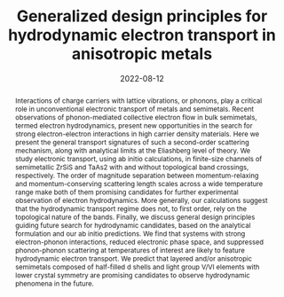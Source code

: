 ---
title: "Generalized design principles for hydrodynamic electron transport in anisotropic metals"
date: 2022-08-12
publishDate: 2022-08-12T17:48:30Z
authors: ["Yaxian Wang", "Georgios Varnavides", "Ravishankar Sundararaman", "Polina Anikeeva", "Johannes Gooth", "Claudia Felser", "Prineha Narang"]
publication_types: ["2"]
featured: false
publication: "*Physical Review Materials*"

doi: "https://doi.org/10.1103/PhysRevMaterials.6.083802"
abstract: "Interactions of charge carriers with lattice vibrations, or phonons, play a critical role in unconventional electronic transport of metals and semimetals. Recent observations of phonon-mediated collective electron flow in bulk semimetals, termed electron hydrodynamics, present new opportunities in the search for strong electron-electron interactions in high carrier density materials. Here we present the general transport signatures of such a second-order scattering mechanism, along with analytical limits at the Eliashberg level of theory. We study electronic transport, using ab initio calculations, in finite-size channels of semimetallic ZrSiS and 
TaAs2 with and without topological band crossings, respectively. The order of magnitude separation between momentum-relaxing and momentum-conserving scattering length scales across a wide temperature range make both of them promising candidates for further experimental observation of electron hydrodynamics. More generally, our calculations suggest that the hydrodynamic transport regime does not, to first order, rely on the topological nature of the bands. Finally, we discuss general design principles guiding future search for hydrodynamic candidates, based on the analytical formulation and our ab initio predictions. We find that systems with strong electron-phonon interactions, reduced electronic phase space, and suppressed phonon-phonon scattering at temperatures of interest are likely to feature hydrodynamic electron transport. We predict that layered and/or anisotropic semimetals composed of half-filled d shells and light group V/VI elements with lower crystal symmetry are promising candidates to observe hydrodynamic phenomena in the future."

---